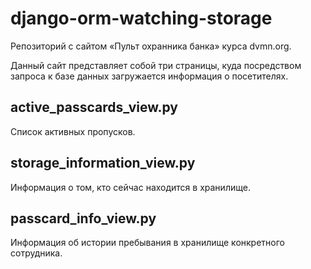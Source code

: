 # django-orm-watching-storage
Репозиторий с сайтом «Пульт охранника банка» курса dvmn.org.

Данный сайт представляет собой три страницы, куда посредством запроса к базе данных загружается информация о посетителях.

## active_passcards_view.py

Список активных пропусков.

## storage_information_view.py

Информация о том, кто сейчас находится в хранилище.

## passcard_info_view.py

Информация об истории пребывания в хранилище конкретного сотрудника.
